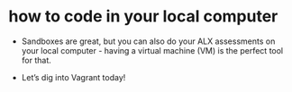 # how to code in your local computer

* Sandboxes are great, but you can also do your ALX assessments on your local computer - having a virtual machine (VM) is the perfect tool for that.

* Let’s dig into Vagrant today!

